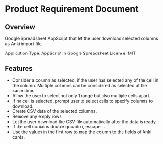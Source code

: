 # Product Requirement Document

## Overview
Google Spreadsheet AppScript that let the user download selected columns as Anki import file.

Application Type: AppScript in Google Spreadsheet
License: MIT

## Features
- Consider a column as selected, if the user has selected any of the cell in the column. Multiple columns can be considered as selected at the same time.
- Allow the user to select not only 1 range but also multiple cells apart.
- If no cell is selected, prompt user to select cells to specify columns to download.
- Create CSV data of the selected columns.
- Remove any emply rows.
- Let the user download the CSV file automatically after the data is ready.
- If the cell contains double quoation, escape it.
- Use the values in the first row to map the column to the fields of Anki cards.
